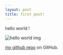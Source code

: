 ```yaml
---
layout: post
title: first post!
---
```


hello world !

![hello world img](https://en.wikipedia.org/wiki/File:HelloWorld_Maktivism_ComputerProgramming_LEDs.jpg)

[my github repo](https://github.com/H0rizen) on GitHub.
